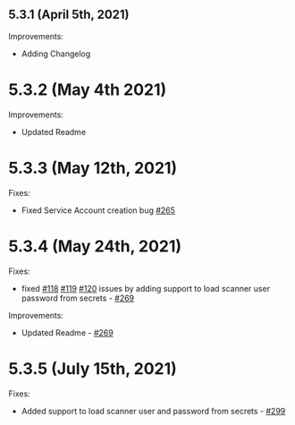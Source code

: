## 5.3.1 (April 5th, 2021)

Improvements:
* Adding Changelog

# 5.3.2 (May 4th 2021)

Improvements:
* Updated Readme

# 5.3.3 (May 12th, 2021)

Fixes:
* Fixed Service Account creation bug [#265](https://github.com/aquasecurity/aqua-helm/pull/265)

# 5.3.4 (May 24th, 2021)

Fixes:
* fixed [#118](https://github.com/aquasecurity/aqua-helm/issues/118) [#119](https://github.com/aquasecurity/aqua-helm/issues/119) [#120](https://github.com/aquasecurity/aqua-helm/issues/120) issues by adding support to load scanner user password from secrets - [#269](https://github.com/aquasecurity/aqua-helm/pull/269)

Improvements:
* Updated Readme - [#269](https://github.com/aquasecurity/aqua-helm/pull/269)

# 5.3.5 (July 15th, 2021)

Fixes:
* Added support to load scanner user and password from secrets - [#299](https://github.com/aquasecurity/aqua-helm/pull/299)
